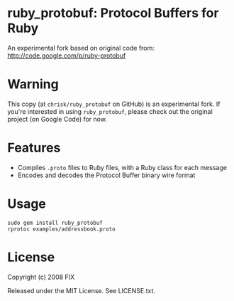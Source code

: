 ruby\_protobuf: Protocol Buffers for Ruby
============

An experimental fork based on original code from:
http://code.google.com/p/ruby-protobuf


Warning
=======

This copy (at `chrisk/ruby_protobuf` on GitHub) is an experimental fork. If
you're interested in using `ruby_protobuf`, please check out the original
project (on Google Code) for now.


Features
========

* Compiles `.proto` files to Ruby files, with a Ruby class for each message
* Encodes and decodes the Protocol Buffer binary wire format


Usage
=====

    sudo gem install ruby_protobuf
    rprotoc examples/addressbook.proto


License
=======

Copyright (c) 2008 FIX

Released under the MIT License. See LICENSE.txt.
